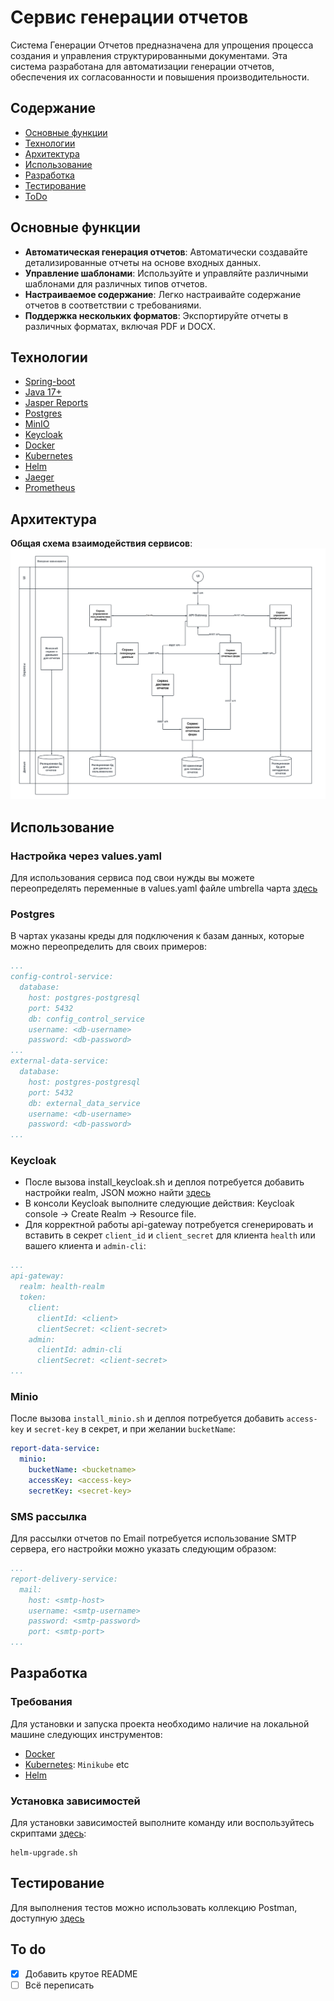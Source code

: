 # Сервис генерации отчетов
Система Генерации Отчетов предназначена для упрощения процесса создания и управления структурированными документами. Эта система разработана для автоматизации генерации отчетов, обеспечения их согласованности и повышения производительности.
## Содержание
- [Основные функции](#основные-функции)
- [Технологии](#технологии)
- [Архитектура](#архитектура)
- [Использование](#использование)
- [Разработка](#разработка)
- [Тестирование](#тестирование)
- [ToDo](#to-do)

## Основные функции

- **Автоматическая генерация отчетов**: Автоматически создавайте детализированные отчеты на основе входных данных.
- **Управление шаблонами**: Используйте и управляйте различными шаблонами для различных типов отчетов.
- **Настраиваемое содержание**: Легко настраивайте содержание отчетов в соответствии с требованиями.
- **Поддержка нескольких форматов**: Экспортируйте отчеты в различных форматах, включая PDF и DOCX.

## Технологии

- [Spring-boot](https://spring.io/projects/spring-boot/)
- [Java 17+](https://openjdk.org/projects/jdk/)
- [Jasper Reports](https://www.jaspersoft.com/products/jaspersoft-community)
- [Postgres](https://www.postgresql.org/)
- [MinIO](https://min.io/)
- [Keycloak](https://www.keycloak.org/)
- [Docker](https://www.docker.com/)
- [Kubernetes](https://kubernetes.io/)
- [Helm](https://helm.sh/)
- [Jaeger](https://www.jaegertracing.io/)
- [Prometheus](https://prometheus.io/)

## Архитектура

**Общая схема взаимодействия сервисов**:
![alt text](https://github.com/malletmustdie/otus-report-generate-system/blob/main/tech_docs/img/scheme.png)

## Использование

### **Настройка через values.yaml**
Для использования сервиса под свои нужды вы можете переопределять переменные в values.yaml файле umbrella чарта [здесь](https://github.com/malletmustdie/otus-report-generate-system/blob/main/umbrella-chart/values.yaml)

### **Postgres**
В чартах указаны креды для подключения к базам данных, которые можно переопределить для своих примеров:
``` yaml
...
config-control-service:
  database:
    host: postgres-postgresql
    port: 5432
    db: config_control_service
    username: <db-username>
    password: <db-password>
...
external-data-service:
  database:
    host: postgres-postgresql
    port: 5432
    db: external_data_service
    username: <db-username>
    password: <db-password>
...
```
### **Keycloak**
- После вызова install_keycloak.sh и деплоя потребуется добавить настройки realm, JSON можно найти [здесь](https://github.com/malletmustdie/otus-report-generate-system/blob/main/umbrella-chart/keycloak/realm-export.json)
- В консоли Keycloak выполните следующие действия: Keycloak console -> Create Realm -> Resource file.
- Для корректной работы api-gateway потребуется сгенерировать и вставить в секрет `client_id` и `client_secret` для клиента `health` или вашего клиента и `admin-cli`:
``` yaml
...
api-gateway:
  realm: health-realm
  token:
    client:
      clientId: <client>
      clientSecret: <client-secret>
    admin:
      clientId: admin-cli
      clientSecret: <client-secret>
...      
```
### **Minio**
После вызова `install_minio.sh` и деплоя потребуется добавить `access-key` и `secret-key` в секрет, и при желании `bucketName`:
``` yaml
report-data-service:
  minio:
    bucketName: <bucketname>
    accessKey: <access-key>
    secretKey: <secret-key>
```
### **SMS рассылка**
Для рассылки отчетов по Email потребуется использование SMTP сервера, его настройки можно указать следующим образом:
``` yaml
...
report-delivery-service:
  mail:
    host: <smtp-host>
    username: <smtp-username>
    password: <smtp-password>
    port: <smtp-port>
...
```

## Разработка

### Требования
Для установки и запуска проекта необходимо наличие на локальной машине следующих инструментов:
- [Docker](https://www.docker.com/)
- [Kubernetes](https://kubernetes.io/): `Minikube` etc
- [Helm](https://helm.sh/)

### Установка зависимостей
Для установки зависимостей выполните команду или воспользуйтесь скриптами [здесь](https://github.com/malletmustdie/otus-report-generate-system/blob/main/script):
``` shell
helm-upgrade.sh
```

## Тестирование
Для выполнения тестов можно использовать коллекцию Postman, доступную [здесь](https://github.com/malletmustdie/otus-report-generate-system/blob/main/test-collection-postman)

## To do
- [x] Добавить крутое README
- [ ] Всё переписать